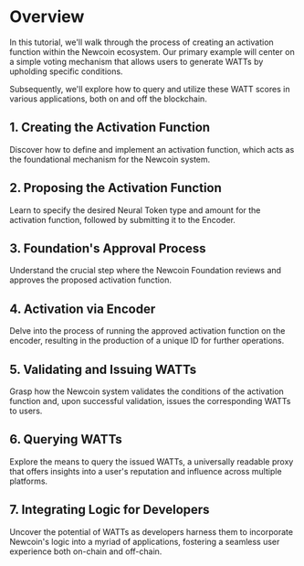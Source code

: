 # Overview

In this tutorial, we'll walk through the process of creating an activation function within the Newcoin ecosystem. Our primary example will center on a simple voting mechanism that allows users to generate WATTs by upholding specific conditions.

Subsequently, we'll explore how to query and utilize these WATT scores in various applications, both on and off the blockchain.

## 1. Creating the Activation Function

Discover how to define and implement an activation function, which acts as the foundational mechanism for the Newcoin system.

## 2. Proposing the Activation Function

Learn to specify the desired Neural Token type and amount for the activation function, followed by submitting it to the Encoder.

## 3. Foundation's Approval Process

Understand the crucial step where the Newcoin Foundation reviews and approves the proposed activation function.

## 4. Activation via Encoder

Delve into the process of running the approved activation function on the encoder, resulting in the production of a unique ID for further operations.

## 5. Validating and Issuing WATTs

Grasp how the Newcoin system validates the conditions of the activation function and, upon successful validation, issues the corresponding WATTs to users.

## 6. Querying WATTs

Explore the means to query the issued WATTs, a universally readable proxy that offers insights into a user's reputation and influence across multiple platforms.

## 7. Integrating Logic for Developers

Uncover the potential of WATTs as developers harness them to incorporate Newcoin's logic into a myriad of applications, fostering a seamless user experience both on-chain and off-chain.

